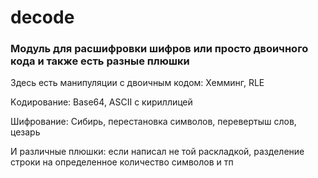 # decode
<h3>Модуль для расшифровки шифров или просто двоичного кода и также есть разные плюшки</h3>
<p>Здесь есть манипуляции с двоичным кодом: Хемминг, RLE</p>
<p>Kодирование: Base64, ASCII с кириллицей</p>
<p>Шифрование: Сибирь, перестановка символов, перевертыш слов, цезарь</p>
<p>И различные плюшки: если написал не той раскладкой, разделение строки на определенное количество символов и тп</p>
